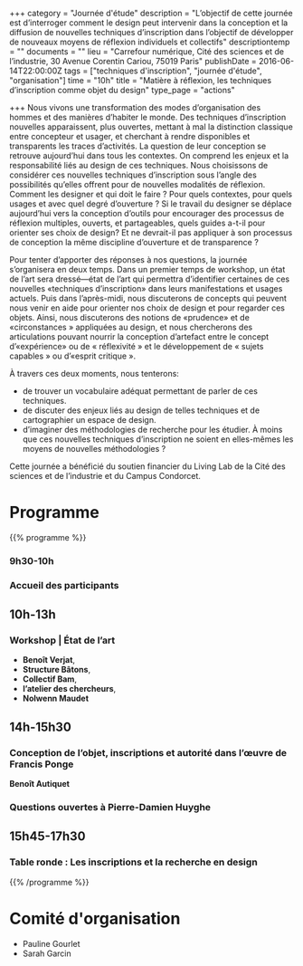 +++
category = "Journée d'étude"
description = "L’objectif de cette journée est d’interroger comment le design peut intervenir dans la conception et la diffusion de nouvelles techniques d’inscription dans l’objectif de développer de nouveaux moyens de réflexion individuels et collectifs"
descriptiontemp = ""
documents = ""
lieu = "Carrefour numérique, Cité des sciences et de l’industrie, 30 Avenue Corentin Cariou, 75019 Paris"
publishDate = 2016-06-14T22:00:00Z
tags = ["techniques d'inscription", "journée d'étude", "organisation"]
time = "10h"
title = "Matière à réflexion, les techniques d’inscription comme objet du design"
type_page = "actions"

+++
Nous vivons une transformation des modes d’organisation des hommes et des manières d’habiter le monde. Des techniques d’inscription nouvelles apparaissent, plus ouvertes, mettant à mal la distinction classique entre concepteur et usager, et cherchant à rendre disponibles et transparents les traces d’activités. La question de leur conception se retrouve aujourd’hui dans tous les contextes. On comprend les enjeux et la responsabilité liés au design de ces techniques. Nous choisissons de considérer ces nouvelles techniques d’inscription sous l’angle des possibilités qu’elles offrent pour de nouvelles modalités de réflexion. Comment les designer et qui doit le faire ? Pour quels contextes, pour quels usages et avec quel degré d’ouverture ? Si le travail du designer se déplace aujourd’hui vers la conception d’outils pour encourager des processus de réflexion multiples, ouverts, et partageables, quels guides a-t-il pour orienter ses choix de design? Et ne devrait-il pas appliquer à son processus de conception la même discipline d’ouverture et de transparence ?

Pour tenter d’apporter des réponses à nos questions, la journée s’organisera en deux temps. Dans un premier temps de workshop, un état de l’art sera dressé—état de l’art qui permettra d’identifier certaines de ces nouvelles «techniques d’inscription» dans leurs manifestations et usages actuels. Puis dans l’après-midi, nous discuterons de concepts qui peuvent nous venir en aide pour orienter nos choix de design et pour regarder ces objets. Ainsi, nous discuterons des notions de «prudence» et de «circonstances » appliquées au design, et nous chercherons des articulations pouvant nourrir la conception d’artefact entre le concept d’«expérience» ou de « réflexivité » et le développement de « sujets capables » ou d’«esprit critique ».

À travers ces deux moments, nous tenterons:

* de trouver un vocabulaire adéquat permettant de parler de ces techniques.
* de discuter des enjeux liés au design de telles techniques et de cartographier un espace de design.
* d’imaginer des méthodologies de recherche pour les étudier. À moins que ces nouvelles techniques d’inscription ne soient en elles-mêmes les moyens de nouvelles méthodologies ?

Cette journée a bénéficié du soutien financier du Living Lab de la Cité des sciences et de l’industrie et du Campus Condorcet.

<!-- Garder les niveaux de titres comme dans cet exemple -->

# Programme

{{% programme %}}

### 9h30-10h

### Accueil des participants

## 10h-13h

### Workshop | État de l’art

* **Benoît Verjat**,
* **Structure Bâtons**,
* **Collectif Bam**,
* **l’atelier des chercheurs**,
* **Nolwenn Maudet**

## 14h-15h30

### Conception de l’objet, inscriptions et autorité dans l’œuvre de Francis Ponge

**Benoît Autiquet**

### Questions ouvertes à Pierre-Damien Huyghe

## 15h45-17h30

### Table ronde : Les inscriptions et la recherche en design

{{% /programme %}}

# Comité d'organisation

* Pauline Gourlet
* Sarah Garcin